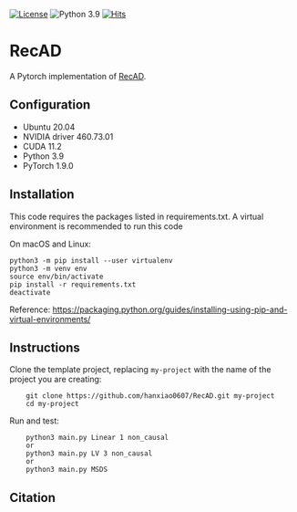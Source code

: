 [![License](https://img.shields.io/badge/License-BSD%203--Clause-red.svg)](https://github.com/hanxiao0607/FADS/blob/master/LICENSE)
![Python 3.9](https://img.shields.io/badge/python-3.9-blue.svg)
[![Hits](https://hits.seeyoufarm.com/api/count/incr/badge.svg?url=https%3A%2F%2Fgithub.com%2Fhanxiao0607%2FFADScr&count_bg=%2379C83D&title_bg=%23555555&icon=&icon_color=%23E7E7E7&title=hits&edge_flat=false)](https://hits.seeyoufarm.com)

# RecAD
A Pytorch implementation of [RecAD]().

## Configuration
- Ubuntu 20.04
- NVIDIA driver 460.73.01 
- CUDA 11.2
- Python 3.9
- PyTorch 1.9.0

## Installation
This code requires the packages listed in requirements.txt.
A virtual environment is recommended to run this code

On macOS and Linux:  
```
python3 -m pip install --user virtualenv
python3 -m venv env
source env/bin/activate
pip install -r requirements.txt
deactivate
```
Reference: https://packaging.python.org/guides/installing-using-pip-and-virtual-environments/

## Instructions

Clone the template project, replacing ``my-project`` with the name of the project you are creating:

        git clone https://github.com/hanxiao0607/RecAD.git my-project
        cd my-project

Run and test:

        python3 main.py Linear 1 non_causal
        or
        python3 main.py LV 3 non_causal
        or
        python3 main.py MSDS

## Citation